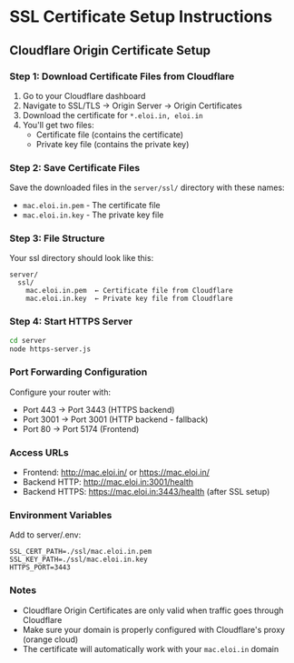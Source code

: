 # SSL Certificate Setup Instructions

## Cloudflare Origin Certificate Setup

### Step 1: Download Certificate Files from Cloudflare
1. Go to your Cloudflare dashboard
2. Navigate to SSL/TLS → Origin Server → Origin Certificates
3. Download the certificate for `*.eloi.in, eloi.in`
4. You'll get two files:
   - Certificate file (contains the certificate)
   - Private key file (contains the private key)

### Step 2: Save Certificate Files
Save the downloaded files in the `server/ssl/` directory with these names:
- `mac.eloi.in.pem` - The certificate file
- `mac.eloi.in.key` - The private key file

### Step 3: File Structure
Your ssl directory should look like this:
```
server/
  ssl/
    mac.eloi.in.pem  ← Certificate file from Cloudflare
    mac.eloi.in.key  ← Private key file from Cloudflare
```

### Step 4: Start HTTPS Server
```bash
cd server
node https-server.js
```

### Port Forwarding Configuration
Configure your router with:
- Port 443 → Port 3443 (HTTPS backend)
- Port 3001 → Port 3001 (HTTP backend - fallback)
- Port 80 → Port 5174 (Frontend)

### Access URLs
- Frontend: http://mac.eloi.in/ or https://mac.eloi.in/
- Backend HTTP: http://mac.eloi.in:3001/health
- Backend HTTPS: https://mac.eloi.in:3443/health (after SSL setup)

### Environment Variables
Add to server/.env:
```
SSL_CERT_PATH=./ssl/mac.eloi.in.pem
SSL_KEY_PATH=./ssl/mac.eloi.in.key
HTTPS_PORT=3443
```

### Notes
- Cloudflare Origin Certificates are only valid when traffic goes through Cloudflare
- Make sure your domain is properly configured with Cloudflare's proxy (orange cloud)
- The certificate will automatically work with your `mac.eloi.in` domain